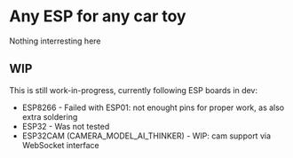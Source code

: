# Any ESP for any car toy
Nothing interresting here

## WIP
This is still work-in-progress, currently following ESP boards in dev:
 - ESP8266 - Failed with ESP01: not enought pins for proper work, as also extra soldering
 - ESP32 - Was not tested
 - ESP32CAM (CAMERA_MODEL_AI_THINKER) - WIP: cam support via WebSocket interface
